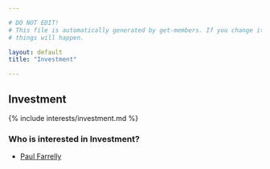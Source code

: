 ```yaml
---

# DO NOT EDIT!
# This file is automatically generated by get-members. If you change it, bad
# things will happen.

layout: default
title: "Investment"

---
```


## Investment

{% include interests/investment.md %}

### Who is interested in Investment?


* [Paul Farrelly](/members/paul-farrelly.html)
